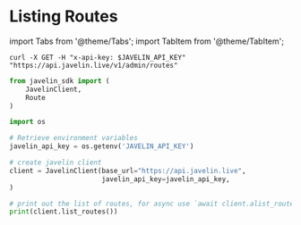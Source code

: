 # Listing Routes
import Tabs from '@theme/Tabs';
import TabItem from '@theme/TabItem';

<Tabs>
<TabItem value="shell" label="cURL">

```shell
curl -X GET -H "x-api-key: $JAVELIN_API_KEY" "https://api.javelin.live/v1/admin/routes"
```

</TabItem>
<TabItem value="py" label="Python">

```py
from javelin_sdk import (
    JavelinClient,
    Route
)

import os

# Retrieve environment variables
javelin_api_key = os.getenv('JAVELIN_API_KEY')

# create javelin client
client = JavelinClient(base_url="https://api.javelin.live",
                       javelin_api_key=javelin_api_key,
) 

# print out the list of routes, for async use `await client.alist_routes()`
print(client.list_routes())

```

</TabItem>
</Tabs>
